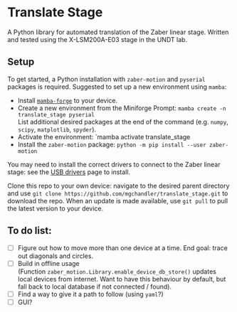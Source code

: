 # Translate Stage

A Python library for automated translation of the Zaber linear stage. Written and tested using the X-LSM200A-E03 stage in the UNDT lab.

## Setup

To get started, a Python installation with `zaber-motion` and `pyserial` packages is required. Suggested to set up a new environment using `mamba`:
- Install [`mamba-forge`](https://github.com/conda-forge/miniforge#mambaforge) to your device.
- Create a new environment from the Miniforge Prompt: `mamba create -n translate_stage pyserial`  
List additional desired packages at the end of the command (e.g. `numpy`, `scipy`, `matplotlib`, `spyder`).
- Activate the environment: `mamba activate translate_stage
- Install the `zaber-motion` package: `python -m pip install --user zaber-motion`

You may need to install the correct drivers to connect to the Zaber linear stage: see the [USB drivers](https://www.zaber.com/software) page to install.

Clone this repo to your own device: navigate to the desired parent directory and use `git clone https://github.com/mgchandler/translate_stage.git` to download the repo. When an update is made available, use `git pull` to pull the latest version to your device.

## To do list:

- [ ] Figure out how to move more than one device at a time. End goal: trace out diagonals and circles.
- [ ] Build in offline usage  
      (Function `zaber_motion.Library.enable_device_db_store()` updates local devices from internet. Want to have this behaviour by default, but fall back to local database if not connected / found).
- [ ] Find a way to give it a path to follow (using `yaml`?)
- [ ] GUI?